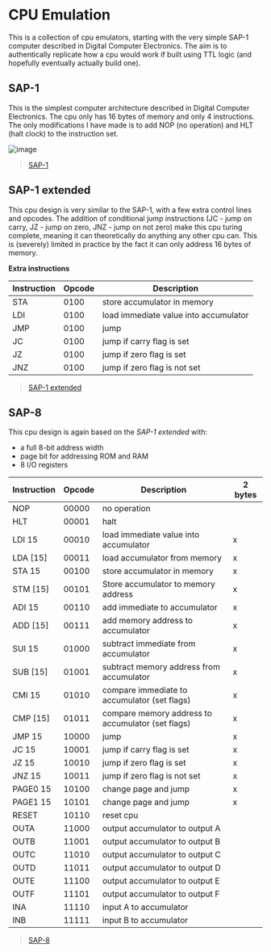# CPU Emulation

This is a collection of cpu emulators, starting with the very simple SAP-1 computer described in Digital Computer Electronics. The aim is to authentically replicate how a cpu would work if built using TTL logic (and hopefully eventually actually build one).

## SAP-1

This is the simplest computer architecture described in Digital Computer Electronics. The cpu only has 16 bytes of memory and only 4 instructions. The only modifications I have made is to add NOP (no operation) and HLT (halt clock) to the instruction set.

![image](https://user-images.githubusercontent.com/17195367/218260669-404ff239-e886-45c5-839d-9562fb4063b1.png)

> [SAP-1](https://github.com/liampuk/cpu-emu/tree/main/sap_1)

## SAP-1 extended

This cpu design is very similar to the SAP-1, with a few extra control lines and opcodes. The addition of conditional jump instructions (JC - jump on carry, JZ - jump on zero, JNZ - jump on not zero) make this cpu turing complete, meaning it can theoretically do anything any other cpu can. This is (severely) limited in practice by the fact it can only address 16 bytes of memory.

**Extra instructions**

| Instruction | Opcode | Description                           |
|-------------|--------|---------------------------------------|
| STA         | 0100   | store accumulator in memory           |
| LDI         | 0100   | load immediate value into accumulator |
| JMP         | 0100   | jump                                  |
| JC          | 0100   | jump if carry flag is set             |
| JZ          | 0100   | jump if zero flag is set              |
| JNZ         | 0100   | jump if zero flag is not set          |

> [SAP-1 extended](https://github.com/liampuk/cpu-emu/tree/main/sap_1_extended)

## SAP-8

This cpu design is again based on the _SAP-1 extended_ with:
- a full 8-bit address width
- page bit for addressing ROM and RAM
- 8 I/O registers

| Instruction | Opcode | Description                                       | 2 bytes |
|-------------|--------|---------------------------------------------------|---------|
| NOP         | 00000  | no operation                                      |         |
| HLT         | 00001  | halt                                              |         |
| LDI 15      | 00010  | load immediate value into accumulator             | x       |
| LDA [15]    | 00011  | load accumulator from memory                      | x       |
| STA 15      | 00100  | store accumulator in memory                       | x       |
| STM [15]    | 00101  | Store accumulator to memory address               | x       |
| ADI 15      | 00110  | add immediate to accumulator                      | x       |
| ADD [15]    | 00111  | add memory address to accumulator                 | x       |
| SUI 15      | 01000  | subtract immediate from accumulator               | x       |
| SUB [15]    | 01001  | subtract memory address from accumulator          | x       |
| CMI 15      | 01010  | compare immediate to accumulator (set flags)      | x       |
| CMP [15]    | 01011  | compare memory address to accumulator (set flags) | x       |
| JMP 15      | 10000  | jump                                              | x       |
| JC 15       | 10001  | jump if carry flag is set                         | x       |
| JZ 15       | 10010  | jump if zero flag is set                          | x       |
| JNZ 15      | 10011  | jump if zero flag is not set                      | x       |
| PAGE0 15    | 10100  | change page and jump                              | x       |
| PAGE1 15    | 10101  | change page and jump                              | x       |
| RESET       | 10110  | reset cpu                                         |         |
| OUTA        | 11000  | output accumulator to output A                    |         |
| OUTB        | 11001  | output accumulator to output B                    |         |
| OUTC        | 11010  | output accumulator to output C                    |         |
| OUTD        | 11011  | output accumulator to output D                    |         |
| OUTE        | 11100  | output accumulator to output E                    |         |
| OUTF        | 11101  | output accumulator to output F                    |         |
| INA         | 11110  | input A to accumulator                            |         |
| INB         | 11111  | input B to accumulator                            |         |

> [SAP-8](https://github.com/liampuk/cpu-emu/tree/main/sap_8)